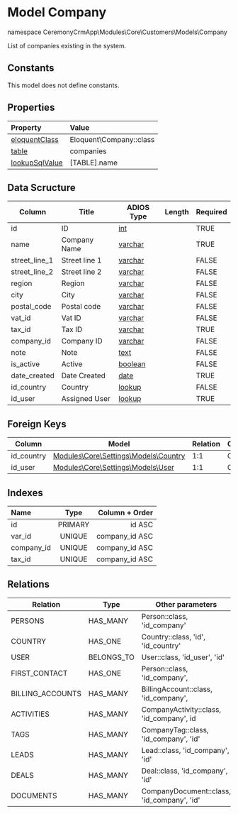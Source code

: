 # Model Company

namespace CeremonyCrmApp\Modules\Core\Customers\Models\Company

List of companies existing in the system.

## Constants

This model does not define constants.

## Properties

| Property                                                                                 | Value                   |
| :--------------------------------------------------------------------------------------- | :---------------------- |
| [eloquentClass](https://docs.wai.blue/adios-framework/models/properties#eloquentClass)   | Eloquent\Company::class |
| [table](https://docs.wai.blue/adios-framework/models/properties#table)                   | companies               |
| [lookupSqlValue](https://docs.wai.blue/adios-framework/models/properties#lookupSqlValue) | [TABLE].name            |

## Data Scructure

| Column        | Title         | ADIOS Type                                                                 | Length | Required |
| ------------- | ------------- | -------------------------------------------------------------------------- | ------ | -------- |
| id            | ID            | [int](https://docs.wai.blue/adios-framework/models/attributes#int)         |        | TRUE     |
| name          | Company Name  | [varchar](https://docs.wai.blue/adios-framework/models/attributes#varchar) |        | TRUE     |
| street_line_1 | Street line 1 | [varchar](https://docs.wai.blue/adios-framework/models/attributes#varchar) |        | FALSE    |
| street_line_2 | Street line 2 | [varchar](https://docs.wai.blue/adios-framework/models/attributes#varchar) |        | FALSE    |
| region        | Region        | [varchar](https://docs.wai.blue/adios-framework/models/attributes#varchar) |        | FALSE    |
| city          | City          | [varchar](https://docs.wai.blue/adios-framework/models/attributes#varchar) |        | FALSE    |
| postal_code   | Postal code   | [varchar](https://docs.wai.blue/adios-framework/models/attributes#varchar) |        | FALSE    |
| vat_id        | Vat ID        | [varchar](https://docs.wai.blue/adios-framework/models/attributes#varchar) |        | FALSE    |
| tax_id        | Tax ID        | [varchar](https://docs.wai.blue/adios-framework/models/attributes#varchar) |        | TRUE     |
| company_id    | Company ID    | [varchar](https://docs.wai.blue/adios-framework/models/attributes#varchar) |        | FALSE    |
| note          | Note          | [text](https://docs.wai.blue/adios-framework/models/attributes#text)       |        | FALSE    |
| is_active     | Active        | [boolean](https://docs.wai.blue/adios-framework/models/attributes#boolean) |        | FALSE    |
| date_created  | Date Created  | [date](https://docs.wai.blue/adios-framework/models/attributes#date)       |        | TRUE     |
| id_country    | Country       | [lookup](https://docs.wai.blue/adios-framework/models/attributes#lookup)   |        | FALSE    |
| id_user       | Assigned User | [lookup](https://docs.wai.blue/adios-framework/models/attributes#lookup)   |        | TRUE     |

## Foreign Keys

| Column     | Model                                                                 | Relation | OnUpdate | OnDelete |
| ---------- | --------------------------------------------------------------------- | -------- | -------- | -------- |
| id_country | [Modules\Core\Settings\Models\Country](../../settings/models/country) | 1:1      | Cascade  | Restrict |
| id_user    | [Modules\Core\Settings\Models\User](../../settings/models/user)       | 1:1      | Cascade  | Restrict |

## Indexes

| Name       |  Type   | Column + Order |
| :--------- | :-----: | -------------: |
| id         | PRIMARY |         id ASC |
| var_id     | UNIQUE  | company_id ASC |
| company_id | UNIQUE  | company_id ASC |
| tax_id     | UNIQUE  | company_id ASC |

## Relations

| Relation         | Type       | Other parameters                           |
| ---------------- | ---------- | ------------------------------------------ |
| PERSONS          | HAS_MANY   | Person::class, 'id_company'                |
| COUNTRY          | HAS_ONE    | Country::class, 'id', 'id_country'         |
| USER             | BELONGS_TO | User::class, 'id_user', 'id'               |
| FIRST_CONTACT    | HAS_ONE    | Person::class, 'id_company',               |
| BILLING_ACCOUNTS | HAS_MANY   | BillingAccount::class, 'id_company',       |
| ACTIVITIES       | HAS_MANY   | CompanyActivity::class, 'id_company', id   |
| TAGS             | HAS_MANY   | CompanyTag::class, 'id_company', 'id'      |
| LEADS            | HAS_MANY   | Lead::class, 'id_company', 'id'            |
| DEALS            | HAS_MANY   | Deal::class, 'id_company', 'id'            |
| DOCUMENTS        | HAS_MANY   | CompanyDocument::class, 'id_company', 'id' |
